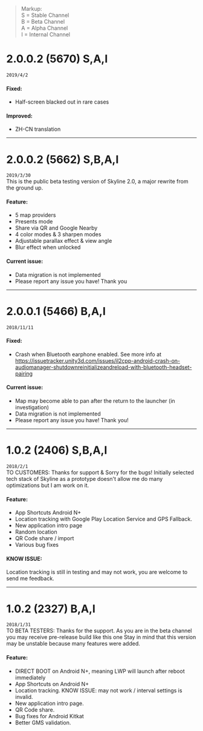 > Markup:  
> S = Stable Channel  
> B = Beta Channel  
> A = Alpha Channel  
> I = Internal Channel  

# 2.0.0.2 (5670) S,A,I
`2019/4/2`  
#### Fixed:
- Half-screen blacked out in rare cases

#### Improved:
- ZH-CN translation

---
# 2.0.0.2 (5662) S,B,A,I
`2019/3/30`  
This is the public beta testing version of Skyline 2.0, a major rewrite from the ground up.

#### Feature:
- 5 map providers
- Presents mode
- Share via QR and Google Nearby
- 4 color modes & 3 sharpen modes
- Adjustable parallax effect & view angle
- Blur effect when unlocked

#### Current issue:
- Data migration is not implemented
- Please report any issue you have! Thank you

---
# 2.0.0.1 (5466) B,A,I
`2018/11/11` 
#### Fixed:
- Crash when Bluetooth earphone enabled. See more info at https://issuetracker.unity3d.com/issues/il2cpp-android-crash-on-audiomanager-shutdownreinitializeandreload-with-bluetooth-headset-pairing

#### Current issue:
- Map may become able to pan after the return to the launcher (in investigation)
- Data migration is not implemented
- Please report any issue you have! Thank you!

---
# 1.0.2 (2406) S,B,A,I
`2018/2/1`  
TO CUSTOMERS:
Thanks for support & Sorry for the bugs! 
Initially selected tech stack of Skyline as a prototype doesn't allow me do many optimizations but I am work on it. 

#### Feature:
- App Shortcuts Android N+
- Location tracking with Google Play Location Service and GPS Fallback.
- New application intro page
- Random location
- QR Code share / import
- Various bug fixes

#### KNOW ISSUE: 
Location tracking is still in testing and may not work, you are welcome to send me feedback.

---
# 1.0.2 (2327) B,A,I
`2018/1/31`  
TO BETA TESTERS:
Thanks for the support. As you are in the beta channel you may receive pre-release build like this one
Stay in mind that this version may be unstable because many features were added.

#### Feature:
- DIRECT BOOT on Android N+, meaning LWP will launch after reboot immediately
- App Shortcuts on Android N+
- Location tracking. KNOW ISSUE: may not work / interval settings is invalid.
- New application intro page.
- QR Code share.
- Bug fixes for Android Kitkat
- Better GMS validation.
